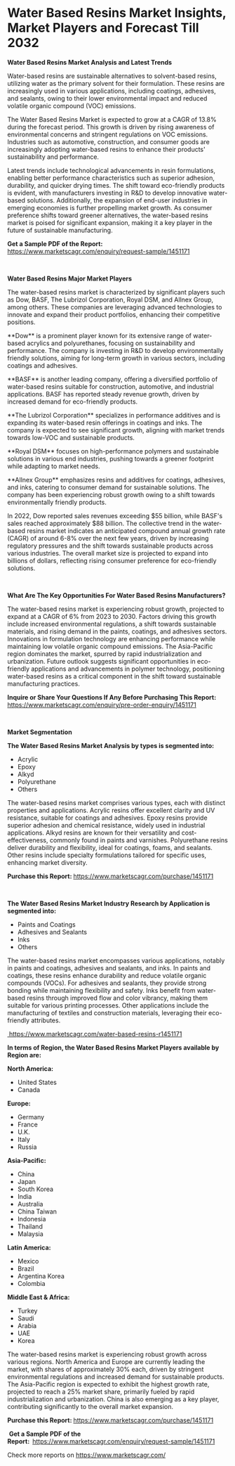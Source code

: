 <p><h1>Water Based Resins Market Insights, Market Players and Forecast Till 2032</h1></p><p><strong>Water Based Resins Market Analysis and Latest Trends</strong></p>
<p><p>Water-based resins are sustainable alternatives to solvent-based resins, utilizing water as the primary solvent for their formulation. These resins are increasingly used in various applications, including coatings, adhesives, and sealants, owing to their lower environmental impact and reduced volatile organic compound (VOC) emissions. </p><p>The Water Based Resins Market is expected to grow at a CAGR of 13.8% during the forecast period. This growth is driven by rising awareness of environmental concerns and stringent regulations on VOC emissions. Industries such as automotive, construction, and consumer goods are increasingly adopting water-based resins to enhance their products' sustainability and performance. </p><p>Latest trends include technological advancements in resin formulations, enabling better performance characteristics such as superior adhesion, durability, and quicker drying times. The shift toward eco-friendly products is evident, with manufacturers investing in R&D to develop innovative water-based solutions. Additionally, the expansion of end-user industries in emerging economies is further propelling market growth. As consumer preference shifts toward greener alternatives, the water-based resins market is poised for significant expansion, making it a key player in the future of sustainable manufacturing.</p></p>
<p><strong>Get a Sample PDF of the Report:&nbsp;</strong> <a href="https://www.marketscagr.com/enquiry/request-sample/1451171?utm_campaign=3266&utm_medium=2&utm_source=Github&utm_content=ia&utm_term=31032025&utm_id=water-based-resins">https://www.marketscagr.com/enquiry/request-sample/1451171</a></p>
<p>&nbsp;</p>
<p><strong>Water Based Resins Major Market Players</strong></p>
<p><p>The water-based resins market is characterized by significant players such as Dow, BASF, The Lubrizol Corporation, Royal DSM, and Allnex Group, among others. These companies are leveraging advanced technologies to innovate and expand their product portfolios, enhancing their competitive positions.</p><p>**Dow** is a prominent player known for its extensive range of water-based acrylics and polyurethanes, focusing on sustainability and performance. The company is investing in R&D to develop environmentally friendly solutions, aiming for long-term growth in various sectors, including coatings and adhesives.</p><p>**BASF** is another leading company, offering a diversified portfolio of water-based resins suitable for construction, automotive, and industrial applications. BASF has reported steady revenue growth, driven by increased demand for eco-friendly products.</p><p>**The Lubrizol Corporation** specializes in performance additives and is expanding its water-based resin offerings in coatings and inks. The company is expected to see significant growth, aligning with market trends towards low-VOC and sustainable products.</p><p>**Royal DSM** focuses on high-performance polymers and sustainable solutions in various end industries, pushing towards a greener footprint while adapting to market needs.</p><p>**Allnex Group** emphasizes resins and additives for coatings, adhesives, and inks, catering to consumer demand for sustainable solutions. The company has been experiencing robust growth owing to a shift towards environmentally friendly products.</p><p>In 2022, Dow reported sales revenues exceeding $55 billion, while BASF's sales reached approximately $88 billion. The collective trend in the water-based resins market indicates an anticipated compound annual growth rate (CAGR) of around 6-8% over the next few years, driven by increasing regulatory pressures and the shift towards sustainable products across various industries. The overall market size is projected to expand into billions of dollars, reflecting rising consumer preference for eco-friendly solutions.</p></p>
<p>&nbsp;</p>
<p><strong>What Are The Key Opportunities For Water Based Resins Manufacturers?</strong></p>
<p><p>The water-based resins market is experiencing robust growth, projected to expand at a CAGR of 6% from 2023 to 2030. Factors driving this growth include increased environmental regulations, a shift towards sustainable materials, and rising demand in the paints, coatings, and adhesives sectors. Innovations in formulation technology are enhancing performance while maintaining low volatile organic compound emissions. The Asia-Pacific region dominates the market, spurred by rapid industrialization and urbanization. Future outlook suggests significant opportunities in eco-friendly applications and advancements in polymer technology, positioning water-based resins as a critical component in the shift toward sustainable manufacturing practices.</p></p>
<p><strong>Inquire or Share Your Questions If Any Before Purchasing This Report:</strong> <a href="https://www.marketscagr.com/enquiry/pre-order-enquiry/1451171?utm_campaign=3266&utm_medium=2&utm_source=Github&utm_content=ia&utm_term=31032025&utm_id=water-based-resins">https://www.marketscagr.com/enquiry/pre-order-enquiry/1451171</a></p>
<p>&nbsp;</p>
<p><strong>Market Segmentation</strong></p>
<p><strong>The Water Based Resins Market Analysis by types is segmented into:</strong></p>
<p><ul><li>Acrylic</li><li>Epoxy</li><li>Alkyd</li><li>Polyurethane</li><li>Others</li></ul></p>
<p><p>The water-based resins market comprises various types, each with distinct properties and applications. Acrylic resins offer excellent clarity and UV resistance, suitable for coatings and adhesives. Epoxy resins provide superior adhesion and chemical resistance, widely used in industrial applications. Alkyd resins are known for their versatility and cost-effectiveness, commonly found in paints and varnishes. Polyurethane resins deliver durability and flexibility, ideal for coatings, foams, and sealants. Other resins include specialty formulations tailored for specific uses, enhancing market diversity.</p></p>
<p><strong>Purchase this Report:&nbsp;</strong><a href="https://www.marketscagr.com/purchase/1451171?utm_campaign=3266&utm_medium=2&utm_source=Github&utm_content=ia&utm_term=31032025&utm_id=water-based-resins">https://www.marketscagr.com/purchase/1451171</a></p>
<p>&nbsp;</p>
<p><strong>The Water Based Resins Market Industry Research by Application is segmented into:</strong></p>
<p><ul><li>Paints and Coatings</li><li>Adhesives and Sealants</li><li>Inks</li><li>Others</li></ul></p>
<p><p>The water-based resins market encompasses various applications, notably in paints and coatings, adhesives and sealants, and inks. In paints and coatings, these resins enhance durability and reduce volatile organic compounds (VOCs). For adhesives and sealants, they provide strong bonding while maintaining flexibility and safety. Inks benefit from water-based resins through improved flow and color vibrancy, making them suitable for various printing processes. Other applications include the manufacturing of textiles and construction materials, leveraging their eco-friendly attributes.</p></p>
<p><a href="https://www.marketscagr.com/water-based-resins-r1451171?utm_campaign=3266&utm_medium=2&utm_source=Github&utm_content=ia&utm_term=31032025&utm_id=water-based-resins">&nbsp;https://www.marketscagr.com/water-based-resins-r1451171</a></p>
<p><strong>In terms of Region, the Water Based Resins Market Players available by Region are:</strong></p>
<p>
    <p> <strong> North America: </strong>
        <ul>
            <li>United States</li>
            <li>Canada</li>
        </ul>
        </p> 
    <p> <strong> Europe: </strong>
        <ul>
            <li>Germany</li>
            <li>France</li>
            <li>U.K.</li>
            <li>Italy</li>
            <li>Russia</li>
        </ul>
        </p> 
    <p> <strong> Asia-Pacific: </strong>
        <ul>
            <li>China</li>
            <li>Japan</li>
            <li>South Korea</li>
            <li>India</li>
            <li>Australia</li>
            <li>China Taiwan</li>
            <li>Indonesia</li>
            <li>Thailand</li>
            <li>Malaysia</li>
        </ul>
        </p> 
    <p> <strong> Latin America: </strong>
        <ul>
            <li>Mexico</li>
            <li>Brazil</li>
            <li>Argentina Korea</li>
            <li>Colombia</li>
        </ul>
        </p> 
    <p> <strong> Middle East & Africa: </strong>
        <ul>
            <li>Turkey</li>
            <li>Saudi</li>
            <li>Arabia</li>
            <li>UAE</li>
            <li>Korea</li>
        </ul>
    </p>
    </p>
<p><p>The water-based resins market is experiencing robust growth across various regions. North America and Europe are currently leading the market, with shares of approximately 30% each, driven by stringent environmental regulations and increased demand for sustainable products. The Asia-Pacific region is expected to exhibit the highest growth rate, projected to reach a 25% market share, primarily fueled by rapid industrialization and urbanization. China is also emerging as a key player, contributing significantly to the overall market expansion.</p></p>
<p><strong>Purchase this Report: </strong><a href="https://www.marketscagr.com/purchase/1451171?utm_campaign=3266&utm_medium=2&utm_source=Github&utm_content=ia&utm_term=31032025&utm_id=water-based-resins">https://www.marketscagr.com/purchase/1451171</a></p>
<p>&nbsp;<strong>Get a Sample PDF of the Report:&nbsp;&nbsp;</strong><a href="https://www.marketscagr.com/enquiry/request-sample/1451171?utm_campaign=3266&utm_medium=2&utm_source=Github&utm_content=ia&utm_term=31032025&utm_id=water-based-resins">https://www.marketscagr.com/enquiry/request-sample/1451171</a></p>
<p><strong></strong></p>
<p>Check more reports on <a href="https://www.marketscagr.com/?utm_campaign=3266&utm_medium=2&utm_source=Github&utm_content=ia&utm_term=31032025&utm_id=water-based-resins">https://www.marketscagr.com/</a></p>